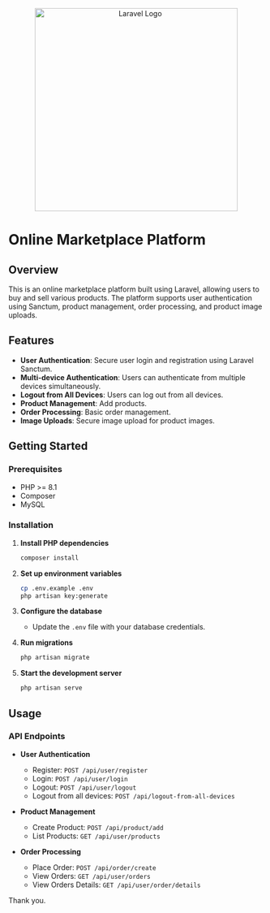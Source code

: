 <p align="center"><a href="https://laravel.com" target="_blank"><img src="https://raw.githubusercontent.com/laravel/art/master/logo-lockup/5%20SVG/2%20CMYK/1%20Full%20Color/laravel-logolockup-cmyk-red.svg" width="400" alt="Laravel Logo"></a></p>

# Online Marketplace Platform

## Overview
This is an online marketplace platform built using Laravel, allowing users to buy and sell various products. The platform supports user authentication using Sanctum, product management, order processing, and product image uploads.

## Features
- **User Authentication**: Secure user login and registration using Laravel Sanctum.
- **Multi-device Authentication**: Users can authenticate from multiple devices simultaneously.
- **Logout from All Devices**: Users can log out from all devices.
- **Product Management**: Add products.
- **Order Processing**: Basic order management.
- **Image Uploads**: Secure image upload for product images.

## Getting Started

### Prerequisites
- PHP >= 8.1
- Composer
- MySQL

### Installation


1. **Install PHP dependencies**
    ```bash
    composer install
    ```


2. **Set up environment variables**
    ```bash
    cp .env.example .env
    php artisan key:generate
    ```

3. **Configure the database**
    - Update the `.env` file with your database credentials.

4. **Run migrations**
    ```bash
    php artisan migrate
    ```

5. **Start the development server**
    ```bash
    php artisan serve
    ```

## Usage

### API Endpoints
- **User Authentication**
    - Register: `POST /api/user/register`
    - Login: `POST /api/user/login`
    - Logout: `POST /api/user/logout`
    - Logout from all devices: `POST /api/logout-from-all-devices`

- **Product Management**
    - Create Product: `POST /api/product/add`
    - List Products: `GET /api/user/products`




- **Order Processing**
    - Place Order: `POST /api/order/create`
    - View Orders: `GET /api/user/orders`
    - View Orders Details: `GET /api/user/order/details`





Thank you.
